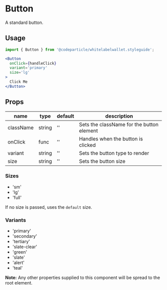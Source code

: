 # Button

A standard button.

## Usage

```jsx
import { Button } from '@codeparticle/whitelabelwallet.styleguide';

<Button
  onClick={handleClick}
  variant='primary'
  size='lg'
>
  Click Me
</Button>
```

## Props

| name | type | default | description |
| ---- | ---- | ------- | ----------- |
| className | string | '' | Sets the className for the button element |
| onClick | func | '' | Handles when the button is clicked |
| variant | string | '' | Sets the button type to render |
| size | string | '' | Sets the button size |

### Sizes

- 'sm'
- 'lg'
- 'full'

If no size is passed, uses the `default` size. 

### Variants

- 'primary'
- 'secondary'
- 'tertiary'
- 'slate-clear'
- 'green'
- 'slate'
- 'alert'
- 'teal'

**Note:** Any other properties supplied to this component will be spread to the root element.
